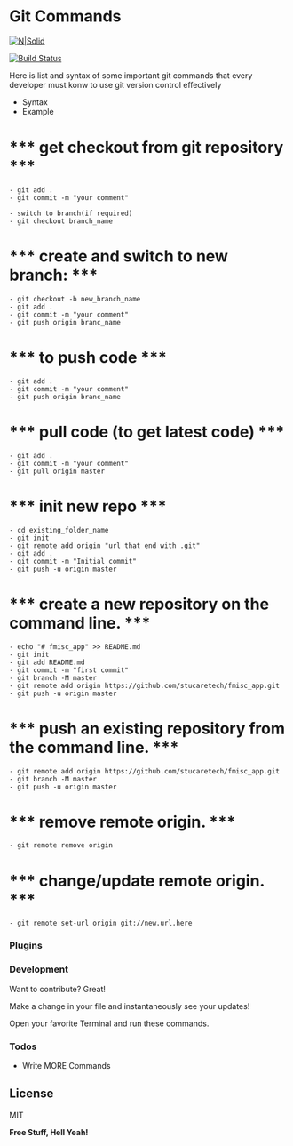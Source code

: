 # Git Commands

[![N|Solid](https://cldup.com/dTxpPi9lDf.thumb.png)](https://nodesource.com/products/nsolid)

[![Build Status](https://travis-ci.org/joemccann/dillinger.svg?branch=master)](https://travis-ci.org/joemccann/dillinger)

Here is list and syntax of some important git commands that every developer must konw to use git version control effectively

  - Syntax
  - Example


# *** get checkout from git repository *** 
    - git add .
    - git commit -m "your comment"

    - switch to branch(if required)
    - git checkout branch_name

# *** create and switch to new branch: *** 
    - git checkout -b new_branch_name
    - git add .
    - git commit -m "your comment"
    - git push origin branc_name

# *** to push code *** 
    - git add .
    - git commit -m "your comment"
    - git push origin branc_name



# *** pull code (to get latest code) ***
    - git add .
    - git commit -m "your comment"
    - git pull origin master

# *** init new repo ***
    - cd existing_folder_name
    - git init
    - git remote add origin "url that end with .git"
    - git add .
    - git commit -m "Initial commit"
    - git push -u origin master
    
# *** create a new repository on the command line. ***    
    - echo "# fmisc_app" >> README.md
    - git init
    - git add README.md
    - git commit -m "first commit"
    - git branch -M master
    - git remote add origin https://github.com/stucaretech/fmisc_app.git
    - git push -u origin master
              
# *** push an existing repository from the command line. ***  
    - git remote add origin https://github.com/stucaretech/fmisc_app.git
    - git branch -M master
    - git push -u origin master

# *** remove remote origin. ***  
    - git remote remove origin
    
# *** change/update remote origin. ***  
    - git remote set-url origin git://new.url.here
    
### Plugins


### Development

Want to contribute? Great!

Make a change in your file and instantaneously see your updates!

Open your favorite Terminal and run these commands.

### Todos

 - Write MORE Commands


License
----

MIT


**Free Stuff, Hell Yeah!**





 
